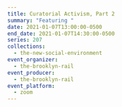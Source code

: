 ```yaml
---
title: Curatorial Activism, Part 2
summary: "Featuring "
date: 2021-01-07T13:00:00-0500
end_date: 2021-01-07T14:30:00-0500
series: 207
collections:
  - the-new-social-environment
event_organizer:
  - the-brooklyn-rail
event_producer:
  - the-brooklyn-rail
event_platform:
  - zoom
---
```

